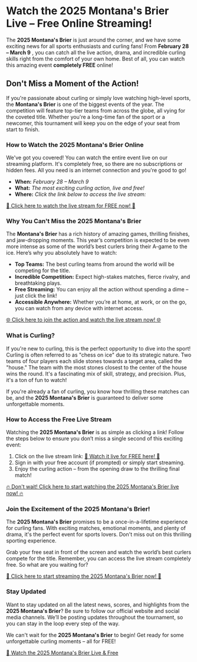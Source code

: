 # Watch the 2025 Montana's Brier Live – Free Online Streaming!

The **2025 Montana's Brier** is just around the corner, and we have some exciting news for all sports enthusiasts and curling fans! From **February 28 – March 9** , you can catch all the live action, drama, and incredible curling skills right from the comfort of your own home. Best of all, you can watch this amazing event **completely FREE** online!

## Don't Miss a Moment of the Action!

If you're passionate about curling or simply love watching high-level sports, the **Montana's Brier** is one of the biggest events of the year. The competition will feature top-tier teams from across the globe, all vying for the coveted title. Whether you're a long-time fan of the sport or a newcomer, this tournament will keep you on the edge of your seat from start to finish.

### How to Watch the 2025 Montana's Brier Online

We've got you covered! You can watch the entire event live on our streaming platform. It's completely free, so there are no subscriptions or hidden fees. All you need is an internet connection and you're good to go!

- **When:** _February 28 – March 9_
- **What:** _The most exciting curling action, live and free!_
- **Where:** _Click the link below to access the live stream:_

[🔴 Click here to watch the live stream for FREE now! 🔴](https://tinyurl.com/livestreamfreeo?st=2025montanasbrier&si=gh)

### Why You Can't Miss the 2025 Montana's Brier

The **Montana's Brier** has a rich history of amazing games, thrilling finishes, and jaw-dropping moments. This year’s competition is expected to be even more intense as some of the world’s best curlers bring their A-game to the ice. Here’s why you absolutely have to watch:

- **Top Teams:** The best curling teams from around the world will be competing for the title.
- **Incredible Competition:** Expect high-stakes matches, fierce rivalry, and breathtaking plays.
- **Free Streaming:** You can enjoy all the action without spending a dime – just click the link!
- **Accessible Anywhere:** Whether you’re at home, at work, or on the go, you can watch from any device with internet access.

[🌐 Click here to join the action and watch the live stream now! 🌐](https://tinyurl.com/livestreamfreeo?st=2025montanasbrier&si=gh)

### What is Curling?

If you're new to curling, this is the perfect opportunity to dive into the sport! Curling is often referred to as "chess on ice" due to its strategic nature. Two teams of four players each slide stones towards a target area, called the "house." The team with the most stones closest to the center of the house wins the round. It's a fascinating mix of skill, strategy, and precision. Plus, it's a ton of fun to watch!

If you're already a fan of curling, you know how thrilling these matches can be, and the **2025 Montana's Brier** is guaranteed to deliver some unforgettable moments.

### How to Access the Free Live Stream

Watching the **2025 Montana's Brier** is as simple as clicking a link! Follow the steps below to ensure you don’t miss a single second of this exciting event:

1. Click on the live stream link: [🎥 Watch it live for FREE here! 🎥](https://tinyurl.com/livestreamfreeo?st=2025montanasbrier&si=gh)
2. Sign in with your free account (if prompted) or simply start streaming.
3. Enjoy the curling action – from the opening draw to the thrilling final match!

[🔥 Don't wait! Click here to start watching the 2025 Montana's Brier live now! 🔥](https://tinyurl.com/livestreamfreeo?st=2025montanasbrier&si=gh)

### Join the Excitement of the 2025 Montana's Brier!

The **2025 Montana's Brier** promises to be a once-in-a-lifetime experience for curling fans. With exciting matches, emotional moments, and plenty of drama, it's the perfect event for sports lovers. Don't miss out on this thrilling sporting experience.

Grab your free seat in front of the screen and watch the world’s best curlers compete for the title. Remember, you can access the live stream completely free. So what are you waiting for?

[🚨 Click here to start streaming the 2025 Montana's Brier now! 🚨](https://tinyurl.com/livestreamfreeo?st=2025montanasbrier&si=gh)

### Stay Updated

Want to stay updated on all the latest news, scores, and highlights from the **2025 Montana's Brier**? Be sure to follow our official website and social media channels. We’ll be posting updates throughout the tournament, so you can stay in the loop every step of the way.

We can't wait for the **2025 Montana's Brier** to begin! Get ready for some unforgettable curling moments – all for FREE!

[🏅 Watch the 2025 Montana's Brier Live & Free](https://tinyurl.com/livestreamfreeo?st=2025montanasbrier&si=gh)
